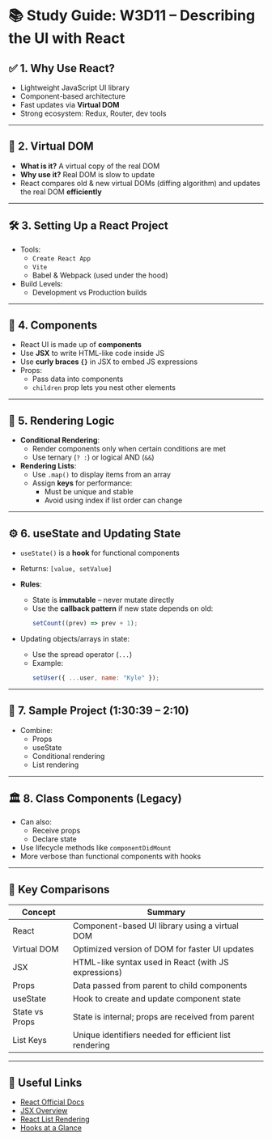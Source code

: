 # 📚 Study Guide: W3D11 – Describing the UI with React

## ✅ 1. Why Use React?

- Lightweight JavaScript UI library
- Component-based architecture
- Fast updates via **Virtual DOM**
- Strong ecosystem: Redux, Router, dev tools

---

## 🧠 2. Virtual DOM

- **What is it?** A virtual copy of the real DOM
- **Why use it?** Real DOM is slow to update
- React compares old & new virtual DOMs (diffing algorithm) and updates the real DOM **efficiently**

---

## 🛠️ 3. Setting Up a React Project

- Tools:
  - `Create React App`
  - `Vite`
  - Babel & Webpack (used under the hood)
- Build Levels:
  - Development vs Production builds

---

## 🧩 4. Components

- React UI is made up of **components**
- Use **JSX** to write HTML-like code inside JS
- Use **curly braces `{}`** in JSX to embed JS expressions
- Props:
  - Pass data into components
  - `children` prop lets you nest other elements

---

## 🔄 5. Rendering Logic

- **Conditional Rendering**:
  - Render components only when certain conditions are met
  - Use ternary (`? :`) or logical AND (`&&`)
- **Rendering Lists**:
  - Use `.map()` to display items from an array
  - Assign **keys** for performance:
    - Must be unique and stable
    - Avoid using index if list order can change

---

## ⚙️ 6. useState and Updating State

- `useState()` is a **hook** for functional components
- Returns: `[value, setValue]`
- **Rules**:

  - State is **immutable** – never mutate directly
  - Use the **callback pattern** if new state depends on old:
    ```js
    setCount((prev) => prev + 1);
    ```

- Updating objects/arrays in state:
  - Use the spread operator (`...`)
  - Example:
    ```js
    setUser({ ...user, name: "Kyle" });
    ```

---

## 🧪 7. Sample Project (1:30:39 – 2:10)

- Combine:
  - Props
  - useState
  - Conditional rendering
  - List rendering

---

## 🏛️ 8. Class Components (Legacy)

- Can also:
  - Receive props
  - Declare state
- Use lifecycle methods like `componentDidMount`
- More verbose than functional components with hooks

---

## 📝 Key Comparisons

| Concept        | Summary                                                |
| -------------- | ------------------------------------------------------ |
| React          | Component-based UI library using a virtual DOM         |
| Virtual DOM    | Optimized version of DOM for faster UI updates         |
| JSX            | HTML-like syntax used in React (with JS expressions)   |
| Props          | Data passed from parent to child components            |
| useState       | Hook to create and update component state              |
| State vs Props | State is internal; props are received from parent      |
| List Keys      | Unique identifiers needed for efficient list rendering |

---

## 🔗 Useful Links

- [React Official Docs](https://reactjs.org/)
- [JSX Overview](https://reactjs.org/docs/introducing-jsx.html)
- [React List Rendering](https://reactjs.org/docs/lists-and-keys.html)
- [Hooks at a Glance](https://reactjs.org/docs/hooks-overview.html)
